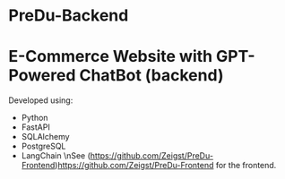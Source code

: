 # PreDu-Backend
# E-Commerce Website with GPT-Powered ChatBot (backend)
Developed using:
- Python
- FastAPI
- SQLAlchemy
- PostgreSQL
- LangChain
\nSee (https://github.com/Zeigst/PreDu-Frontend)https://github.com/Zeigst/PreDu-Frontend for the frontend.
